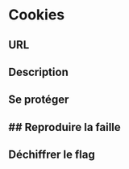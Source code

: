 # Cookies

## URL

## Description

## Se protéger

## ## Reproduire la faille

## Déchiffrer le flag